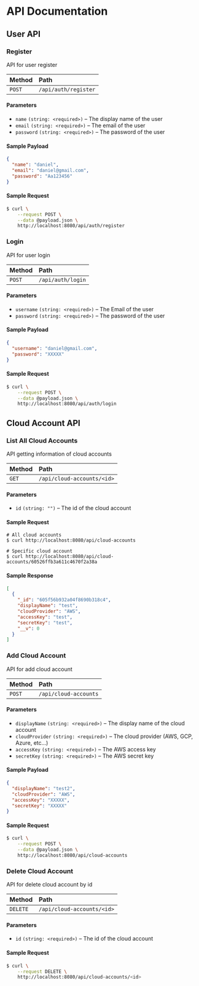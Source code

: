 # API Documentation

## User API

### Register

API for user register

| Method | Path             |
| :----- | :--------------- |
| `POST` | `/api/auth/register` |

#### Parameters

- `name` `(string: <required>)` – The display name of the user
- `email` `(string: <required>)` – The email of the user
- `password` `(string: <required>)` – The password of the user

#### Sample Payload

```json
{
  "name": "daniel",
  "email": "daniel@gmail.com",
  "password": "Aa123456"
}
```

#### Sample Request

```bash
$ curl \
    --request POST \
    --data @payload.json \
    http://localhost:8080/api/auth/register
```

### Login

API for user login

| Method | Path             |
| :----- | :--------------- |
| `POST` | `/api/auth/login` |

#### Parameters

- `username` `(string: <required>)` – The Email of the user
- `password` `(string: <required>)` – The password of the user

#### Sample Payload

```json
{
  "username": "daniel@gmail.com",
  "password": "XXXXX"
}
```

#### Sample Request

```bash
$ curl \
    --request POST \
    --data @payload.json \
    http://localhost:8080/api/auth/login
```

## Cloud Account API

### List All Cloud Accounts

API getting information of cloud accounts

| Method | Path             |
| :----- | :--------------- |
| `GET` | `/api/cloud-accounts/<id>` |

#### Parameters

- `id` `(string: "")` – The id of the cloud account

#### Sample Request

```shell-session
# All cloud accounts
$ curl http://localhost:8080/api/cloud-accounts

# Specific cloud account
$ curl http://localhost:8080/api/cloud-accounts/60526ffb3a611c4670f2a38a
```

#### Sample Response

```json
[
  {
    "_id": "605f56b932a04f8690b318c4",
    "displayName": "test",
    "cloudProvider": "AWS",
    "accessKey": "test",
    "secretKey": "test",
    "__v": 0
  }
]
```

### Add Cloud Account

API for add cloud account

| Method | Path             |
| :----- | :--------------- |
| `POST` | `/api/cloud-accounts` |

#### Parameters

- `displayName` `(string: <required>)` – The display name of the cloud account
- `cloudProvider` `(string: <required>)` – The cloud provider (AWS, GCP, Azure, etc...)
- `accessKey` `(string: <required>)` – The AWS access key
- `secretKey` `(string: <required>)` – The AWS secret key

#### Sample Payload

```json
{
  "displayName": "test2",
  "cloudProvider": "AWS",
  "accessKey": "XXXXX",
  "secretKey": "XXXXX"
}
```

#### Sample Request

```bash
$ curl \
    --request POST \
    --data @payload.json \
    http://localhost:8080/api/cloud-accounts
```

### Delete Cloud Account

API for delete cloud account by id

| Method | Path             |
| :----- | :--------------- |
| `DELETE` | `/api/cloud-accounts/<id>` |

#### Parameters

- `id` `(string: <required>)` – The id of the cloud account

#### Sample Request

```bash
$ curl \
    --request DELETE \
    http://localhost:8080/api/cloud-accounts/<id>
```
